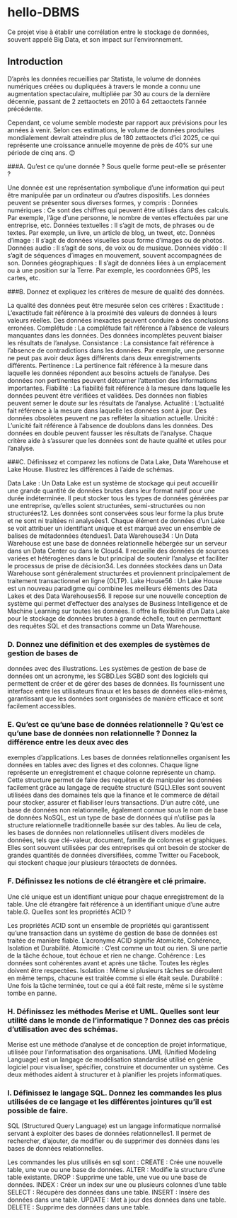 # hello-DBMS
Ce projet vise à établir une corrélation entre le stockage de données, souvent appelé Big Data, et son impact sur l’environnement.

## Introduction

D’après les données recueillies par Statista, le volume de données numériques créées ou dupliquées à travers le monde a connu une augmentation spectaculaire, multipliée par 30 au cours de la dernière décennie, passant de 2 zettaoctets en 2010 à 64 zettaoctets l’année précédente.

Cependant, ce volume semble modeste par rapport aux prévisions pour les années à venir. Selon ces estimations, le volume de données produites mondialement devrait atteindre plus de 180 zettaoctets d’ici 2025, ce qui représente une croissance annuelle moyenne de près de 40% sur une période de cinq ans. 😊

###A. Qu’est ce qu’une donnée ? Sous quelle forme peut-elle se présenter ?

Une donnée est une représentation symbolique d’une information qui peut être manipulée par un ordinateur ou d’autres dispositifs. Les données peuvent se présenter sous diverses formes, y compris :
Données numériques : Ce sont des chiffres qui peuvent être utilisés dans des calculs. Par exemple, l’âge d’une personne, le nombre de ventes effectuées par une entreprise, etc.
Données textuelles : Il s’agit de mots, de phrases ou de textes. Par exemple, un livre, un article de blog, un tweet, etc.
Données d’image : Il s’agit de données visuelles sous forme d’images ou de photos.
Données audio : Il s’agit de sons, de voix ou de musique.
Données vidéo : Il s’agit de séquences d’images en mouvement, souvent accompagnées de son.
Données géographiques : Il s’agit de données liées à un emplacement ou à une position sur la Terre. Par exemple, les coordonnées GPS, les cartes, etc.

###B. Donnez et expliquez les critères de mesure de qualité des données.

La qualité des données peut être mesurée selon ces critères :
Exactitude : L’exactitude fait référence à la proximité des valeurs de données à leurs valeurs réelles. Des données inexactes peuvent conduire à des conclusions erronées.
Complétude : La complétude fait référence à l’absence de valeurs manquantes dans les données. Des données incomplètes peuvent biaiser les résultats de l’analyse.
Consistance : La consistance fait référence à l’absence de contradictions dans les données. Par exemple, une personne ne peut pas avoir deux âges différents dans deux enregistrements différents.
Pertinence : La pertinence fait référence à la mesure dans laquelle les données répondent aux besoins actuels de l’analyse. Des données non pertinentes peuvent détourner l’attention des informations importantes.
Fiabilité : La fiabilité fait référence à la mesure dans laquelle les données peuvent être vérifiées et validées. Des données non fiables peuvent semer le doute sur les résultats de l’analyse.
Actualité : L’actualité fait référence à la mesure dans laquelle les données sont à jour. Des données obsolètes peuvent ne pas refléter la situation actuelle.
Unicité : L’unicité fait référence à l’absence de doublons dans les données. Des données en double peuvent fausser les résultats de l’analyse.
Chaque critère aide à s’assurer que les données sont de haute qualité et utiles pour l’analyse.


###C. Définissez et comparez les notions de Data Lake, Data Warehouse et Lake
House. Illustrez les différences à l’aide de schémas.


Data Lake : Un Data Lake est un système de stockage qui peut accueillir une grande quantité de données brutes dans leur format natif pour une durée indéterminée. Il peut stocker tous les types de données générées par une entreprise, qu’elles soient structurées, semi-structurées ou non structurées12. Les données sont conservées sous leur forme la plus brute et ne sont ni traitées ni analysées1. Chaque élément de données d’un Lake se voit attribuer un identifiant unique et est marqué avec un ensemble de balises de métadonnées étendues1.
Data Warehouse34 : Un Data Warehouse est une base de données relationnelle hébergée sur un serveur dans un Data Center ou dans le Cloud4. Il recueille des données de sources variées et hétérogènes dans le but principal de soutenir l’analyse et faciliter le processus de prise de décision34. Les données stockées dans un Data Warehouse sont généralement structurées et proviennent principalement de traitement transactionnel en ligne (OLTP).
Lake House56 : Un Lake House est un nouveau paradigme qui combine les meilleurs éléments des Data Lakes et des Data Warehouses56. Il repose sur une nouvelle conception de système qui permet d’effectuer des analyses de Business Intelligence et de Machine Learning sur toutes les données. Il offre la flexibilité d’un Data Lake pour le stockage de données brutes à grande échelle, tout en permettant des requêtes SQL et des transactions comme un Data Warehouse.




### D. Donnez une définition et des exemples de systèmes de gestion de bases de
données avec des illustrations.
Les systèmes de gestion de base de données ont un acronyme, les SGBD.Les SGBD  sont des logiciels qui permettent de créer et de gérer des bases de données. Ils fournissent une interface entre les utilisateurs finaux et les bases de données elles-mêmes, garantissant que les données sont organisées de manière efficace et sont facilement accessibles.


### E. Qu’est ce qu’une base de données relationnelle ? Qu’est ce qu’une base de données non relationnelle ? Donnez la différence entre les deux avec des
exemples d’applications.
Les bases de données relationnelles organisent les données en tables avec des lignes et des colonnes. Chaque ligne représente un enregistrement et chaque colonne représente un champ. Cette structure permet de faire des requêtes et de manipuler les données facilement grâce au langage de requête structuré (SQL).Elles sont souvent utilisées dans des domaines tels que la finance et le commerce de détail pour stocker, assurer et fiabiliser leurs transactions.
D’un autre côté, une base de données non relationnelle, également connue sous le nom de base de données NoSQL, est un type de base de données qui n’utilise pas la structure relationnelle traditionnelle basée sur des tables. Au lieu de cela, les bases de données non relationnelles utilisent divers modèles de données, tels que clé-valeur, document, famille de colonnes et graphiques. Elles sont souvent utilisées par des entreprises qui ont besoin de stocker de grandes quantités de données diversifiées, comme Twitter ou Facebook, qui stockent chaque jour plusieurs téraoctets de données.


### F. Définissez les notions de clé étrangère et clé primaire.
Une clé unique est un identifiant unique pour chaque enregistrement de la table. Une clé étrangère fait référence à un identifiant unique d’une autre table.G. Quelles sont les propriétés ACID ?



Les propriétés ACID sont un ensemble de propriétés qui garantissent qu’une transaction dans un système de gestion de base de données est traitée de manière fiable. L’acronyme ACID signifie Atomicité, Cohérence, Isolation et Durabilité.
Atomicité : C’est comme un tout ou rien. Si une partie de la tâche échoue, tout échoue et rien ne change.
Cohérence : Les données sont cohérentes avant et après une tâche. Toutes les règles doivent être respectées.
Isolation : Même si plusieurs tâches se déroulent en même temps, chacune est traitée comme si elle était seule.
Durabilité : Une fois la tâche terminée, tout ce qui a été fait reste, même si le système tombe en panne.


### H. Définissez les méthodes Merise et UML. Quelles sont leur utilité dans le monde de l’informatique ? Donnez des cas précis d’utilisation avec des schémas.


Merise est une méthode d’analyse et de conception de projet informatique, utilisée pour l’informatisation des organisations. UML (Unified Modeling Language) est un langage de modélisation standardisé utilisé en génie logiciel pour visualiser, spécifier, construire et documenter un système. Ces deux méthodes aident à structurer et à planifier les projets informatiques.


### I. Définissez le langage SQL. Donnez les commandes les plus utilisées de ce langage et les différentes jointures qu’il est possible de faire. 
SQL (Structured Query Language) est un langage informatique normalisé servant à exploiter des bases de données relationnelles1. Il permet de rechercher, d’ajouter, de modifier ou de supprimer des données dans les bases de données relationnelles.


Les commandes les plus utilisés en sql sont : CREATE : Crée une nouvelle table, une vue ou une base de données.
ALTER : Modifie la structure d’une table existante.
DROP : Supprime une table, une vue ou une base de données.
INDEX : Créer un index sur une ou plusieurs colonnes d’une table
SELECT : Récupère des données dans une table.
INSERT : Insère des données dans une table.
UPDATE : Met à jour des données dans une table.	
DELETE : Supprime des données dans une table.

